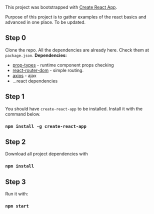 This project was bootstrapped with [Create React App](https://github.com/facebookincubator/create-react-app).

Purpose of this project is to gather examples of the react basics and advanced in one place. To be updated.

## Step 0
Clone the repo.
All the dependencies are already here.
Check them at `package.json`.
__Dependencies:__
- [prop-types](https://reactjs.org/docs/typechecking-with-proptypes.html) - runtime component props checking
- [react-router-dom](https://github.com/ReactTraining/react-router/tree/master/packages/react-router-dom) - simple routing.
- [axios](https://github.com/axios/axios) - ajax
- ...react dependencies

## Step 1
You should have `create-react-app` to be installed. Install it with the command below.
### `npm install -g create-react-app`

## Step 2
Download all project dependencies with
### `npm install`

## Step 3
Run it with:
### `npm start`

